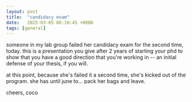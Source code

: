 ```yaml
---
layout: post
title:  "candidacy exam"
date:   2025-03-05 06:10:45 +0000
tags: [general]
---
```

someone in my lab group failed her candidacy exam for the second time, today. this is a presentation you give after 2 years of starting your phd to show that you have a good direction that you're working in -- an initial defense of your thesis, if you will.

at this point, because she's failed it a second time, she's kicked out of the program. she has until june to... pack her bags and leave.

cheers,
coco
